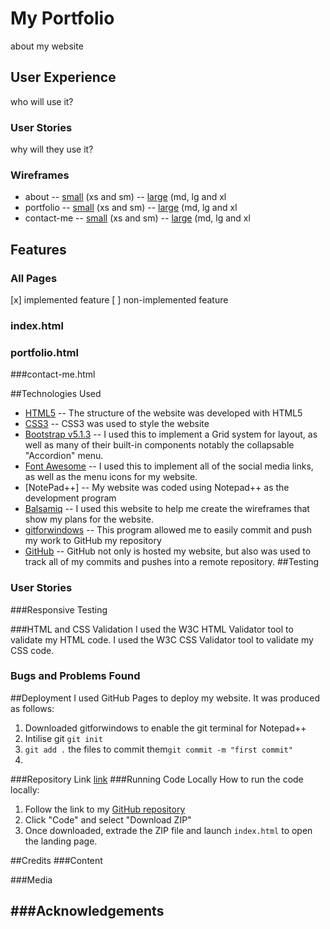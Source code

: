 # My Portfolio
about my website
## User Experience
who will use it?
### User Stories
why will they use it?

### Wireframes
- about 
-- [small](wireframes/small-about) (xs and sm)
-- [large](wireframes/large-about) (md, lg and xl
- portfolio
-- [small](wireframes/small-portfolio) (xs and sm)
-- [large](wireframes/large-portfolio) (md, lg and xl
- contact-me 
-- [small](wireframes/small-contact) (xs and sm)
-- [large](wireframes/large-contact) (md, lg and xl

## Features

### All Pages
[x] implemented feature
[ ] non-implemented feature
### index.html

### portfolio.html

###contact-me.html

##Technologies Used
- [HTML5](https://developer.mozilla.org/en-US/docs/Glossary/HTML5)
-- The structure of the website was developed with HTML5
- [CSS3](https://developer.mozilla.org/en-US/docs/Web/CSS)
-- CSS3 was used to style the website
- [Bootstrap v5.1.3](https://getbootstrap.com/docs/5.1/getting-started/download/)
-- I used this to implement a Grid system for layout, as well as many of their built-in components notably the collapsable "Accordion" menu.
- [Font Awesome](https://fontawesome.com/)
-- I used this to implement all of the social media links, as well as the menu icons for my website. 
- [NotePad++]
-- My website was coded using Notepad++ as the development program
- [Balsamiq](https://balsamiq.com/)
-- I used this website to help me create the wireframes that show my plans for the website.
- [gitforwindows](https://gitforwindows.org/)
-- This program allowed me to easily commit and push my work to GitHub my repository
- [GitHub](https://github.com/)
-- GitHub not only is hosted my website, but also was used to track all of my commits and pushes into a remote repository. 
##Testing 
### User Stories

###Responsive Testing

###HTML and CSS Validation
I used the W3C HTML Validator tool to validate my HTML code.
I used the W3C CSS Validator tool to validate my CSS code.
### Bugs and Problems Found

##Deployment
I used GitHub Pages to deploy my website. It was produced as follows:
1. Downloaded gitforwindows to enable the git terminal for Notepad++
2. Intilise git `git init`
3. `git add .` the files to commit them`git commit -m "first commit"` 
4. 

###Repository Link
[link](link)
###Running Code Locally
How to run the code locally:
1. Follow the link to my [GitHub repository](link)
2. Click "Code" and select "Download ZIP"
3. Once downloaded, extrade the ZIP file and launch `index.html` to open the landing page.

##Credits
###Content

###Media

###Acknowledgements
- 